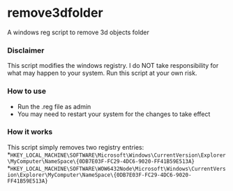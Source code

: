 # remove3dfolder
A windows reg script to remove 3d objects folder

### Disclaimer
This script modifies the windows registry. I do NOT take responsibility for what may happen to your system. Run this script at your own risk.

### How to use
* Run the .reg file as admin
* You may need to restart your system for the changes to take effect

### How it works
This script simply removes two registry entries: 
*```HKEY_LOCAL_MACHINE\SOFTWARE\Microsoft\Windows\CurrentVersion\Explorer\MyComputer\NameSpace\{0DB7E03F-FC29-4DC6-9020-FF41B59E513A}```
*```HKEY_LOCAL_MACHINE\SOFTWARE\WOW6432Node\Microsoft\Windows\CurrentVersion\Explorer\MyComputer\NameSpace\{0DB7E03F-FC29-4DC6-9020-FF41B59E513A}```
